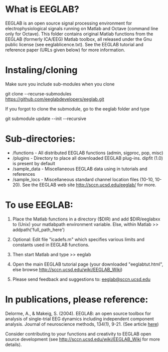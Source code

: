 

# What is EEGLAB?
EEGLAB is an open source signal processing environment for electrophysiological signals running on Matlab and Octave (command line only for Octave). This folder contains original Matlab functions from the EEGLAB (formerly ICA/EEG) Matlab toolbox, all released under the Gnu public license (see eeglablicence.txt). See the EEGLAB tutorial and reference paper (URLs given below) for more information.

# Instaling/cloning
Make sure you include sub-modules when you clone

git clone --recurse-submodules https://github.com/eeglabdevelopers/eeglab.git

If you forgot to clone the submodule, go to the eeglab folder and type

git submodule update --init --recursive

# Sub-directories:

 - /functions - All distributed EEGLAB functions (admin, sigproc, pop, misc)
 - /plugins   - Directory to place all downloaded EEGLAB plug-ins. dipfit (1.0) is present by default
 - /sample_data -  Miscellaneous EEGLAB data using in tutorials and references
 - /sample_locs -  Miscellaneous standard channel location files (10-10, 10-20). See the EEGLAB web site http://sccn.ucsd.edu/eeglab/ for more.

# To use EEGLAB: 

1. Place the Matlab functions in a directory ($DIR) and add $DIR/eeglabxx to (Unix) your matlabpath environment variable. 
   Else, within Matlab >> addpath('full_path_here')

2. Optional: Edit file "icadefs.m" which specifies various limits and constants used in EEGLAB functions.

3. Then start Matlab and type >> eeglab

4. Open the main EEGLAB tutorial page (your downloaded "eeglabtut.html",
   else browse http://sccn.ucsd.edu/wiki/EEGLAB_Wiki)

5. Please send feedback and suggestions to: eeglab@sccn.ucsd.edu

# In publications, please reference:

Delorme, A., & Makeig, S. (2004). EEGLAB: an open source toolbox for analysis of single-trial EEG dynamics including independent component analysis. Journal of neuroscience methods, 134(1), 9-21. (See article [here](http://sccn.ucsd.edu/eeglab/download/eeglab_jnm03.pdf))
 
Consider contributing to your functions and creativity to EEGLAB open source development (see http://sccn.ucsd.edu/wiki/EEGLAB_Wiki for more details).
